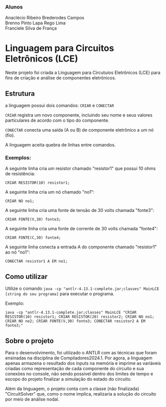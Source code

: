 ### Alunos
Anaclécio Ribeiro Brederodes Campos  
Brenno Pinto Lapa Rego Lima  
Franciele Silva de França  


# Linguagem para Circuitos Eletrônicos (LCE)
Neste projeto foi criada a Linguagem para Circutuios Eletrônicos (LCE) para fins de criação e análise de componentes eletrônicos.

## Estrutura
a linguagem possui dois comandos: `CRIAR` e `CONECTAR`

`CRIAR` registra um novo componente, incluindo seu nome e seus valores particulares de acordo com o tipo do componente.

`CONECTAR` conecta uma saída (A ou B) de componente eletrônico a um nó (fio).

A linguagem aceita quebra de linhas entre comandos.
### Exemplos:
A seguinte linha cria um resistor chamado "resistor1" que possui 10 ohms de resistência:

`CRIAR RESISTOR(10) resistor1;`

A seguinte linha cria um nó chamado "no1":

`CRIAR NO no1;`

A seguinte linha cria uma fonte de tensão de 30 volts chamada "fonte3":

`CRIAR FONTE(V,30) fonte3;`

A seguinte linha cria uma fonte de corrente de 30 volts chamada "fonte4":

`CRIAR FONTE(C,30) fonte4;`


A seguinte linha conecta a entrada A do componente chamado "resistor1" ao nó "no1":

`CONECTAR resistor1 A EM no1;`

## Como utilizar
Utilize o comando `java -cp "antlr-4.13.1-complete.jar;classes" MainLCE [string do seu programa]` para executar o programa.

Exemplo:

`java -cp "antlr-4.13.1-complete.jar;classes" MainLCE "CRIAR RESISTOR(10) resistor1;
CRIAR RESISTOR(20) resistor2;
CRIAR NO no1;
CRIAR NO no2;
CRIAR FONTE(V,30) fonte3;
CONECTAR resistor2 A EM fonte3;"`

## Sobre o projeto
Para o desenvolvimento, foi utilizado o ANTLR com as técnicas que foram ensinadas na disciplina de Compiladores2024.1.
Por agora, a linguagem apenas armazena o resultado dos inputs na memória e imprime as variáveis criadas como representação de cada componente do circuito e sua conexões no console, não sendo possível dentro dos limites de tempo e escopo do projeto finalizar a simulação do estado do circuito.

Além da linguagem, o projeto conta com a classe (não finalizada) "CircuitSolver" que, como o nome implica, realizaria a solução do circuito por meio de análise nodal.
